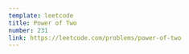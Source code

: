 ```yaml
---
template: leetcode
title: Power of Two
number: 231
link: https://leetcode.com/problems/power-of-two
---
```

